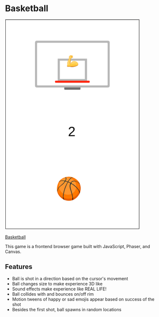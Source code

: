 # Basketball

![Alt text](assets/images/demo_pic.png?raw=true)

[Basketball][basketball]

This game is a frontend browser game built with JavaScript, Phaser, and Canvas.

## Features
- Ball is shot in a direction based on the cursor's movement
- Ball changes size to make experience 3D like
- Sound effects make experience like REAL LIFE!
- Ball collides with and bounces on/off rim
- Motion tweens of happy or sad emojis appear based on success of the shot
- Besides the first shot, ball spawns in random locations

[basketball]: http://AKmahim.github.io/backetball-game-js/
